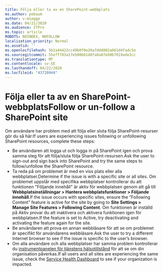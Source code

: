 ```yaml
---
title: Följa eller ta av en SharePoint-webbplats
ms.author: pebaum
author: v-miegge
ms.date: 04/21/2020
ms.audience: ITPro
ms.topic: article
ROBOTS: NOINDEX, NOFOLLOW
localization_priority: Normal
ms.assetid: ''
ms.openlocfilehash: 5b2a44422cc49b0f0e20a7ddd802a661d4fadc5e
ms.sourcegitcommit: 55eff703a17e500681d8fa6a87eb067019ade3cc
ms.translationtype: MT
ms.contentlocale: sv-SE
ms.lasthandoff: 04/22/2020
ms.locfileid: "43720944"
---
```

# <a name="follow-or-un-follow-a-sharepoint-site"></a><span data-ttu-id="3ae24-102">Följa eller ta av en SharePoint-webbplats</span><span class="sxs-lookup"><span data-stu-id="3ae24-102">Follow or un-follow a SharePoint site</span></span>

<span data-ttu-id="3ae24-103">Om användare har problem med att följa eller sluta följa SharePoint-resurser gör du så här:</span><span class="sxs-lookup"><span data-stu-id="3ae24-103">If users are experiencing issues following or unfollowing SharePoint resources, complete these steps:</span></span>

* <span data-ttu-id="3ae24-104">Be användaren att logga ut och logga in på SharePoint igen och prova samma steg för att följa/sluta följa SharePoint-resursen.</span><span class="sxs-lookup"><span data-stu-id="3ae24-104">Ask the user to sign-out and sign back into SharePoint and try the same steps to follow/unfollow the SharePoint resource.</span></span>
* <span data-ttu-id="3ae24-105">Ta reda på om problemet är med en viss plats eller alla webbplatser.</span><span class="sxs-lookup"><span data-stu-id="3ae24-105">Determine if the issue is with a specific site or all sites.</span></span> <span data-ttu-id="3ae24-106">Om problemet uppstår med specifika webbplatser kontrollerar du att funktionen "Följande innehåll" är aktiv för webbplatsen genom att gå till **Webbplatsinställningar > Hantera webbplatsfunktioner > Följande innehåll**.</span><span class="sxs-lookup"><span data-stu-id="3ae24-106">If the issue occurs with specific sites, ensure the “Following Content” feature is active for the site by going to **Site Settings > Manage Site Features > Following Content**.</span></span> <span data-ttu-id="3ae24-107">Om funktionen är inställd på Aktiv provar du att inaktivera och aktivera funktionen igen för webbplatsen.</span><span class="sxs-lookup"><span data-stu-id="3ae24-107">If the feature is set to Active, try deactivating and activating the feature again for the site.</span></span>
* <span data-ttu-id="3ae24-108">Be användaren att prova en annan webbläsare för att se om problemet är specifikt för användarens webbläsare.</span><span class="sxs-lookup"><span data-stu-id="3ae24-108">Ask the user to try a different Internet browser to see if the issue is specific to the user’s browser.</span></span>
* <span data-ttu-id="3ae24-109">Om alla användare och alla webbplatser har samma problem kontrollerar du [instrumentpanelen för tjänstens hälsotillstånd](https://admin.microsoft.com/AdminPortal/Home#/servicehealth) för att se om din organisation påverkas.</span><span class="sxs-lookup"><span data-stu-id="3ae24-109">If all users and all sites are experiencing the same issue, check the [Service Health Dashboard](https://admin.microsoft.com/AdminPortal/Home#/servicehealth) to see if your organization is impacted.</span></span>
